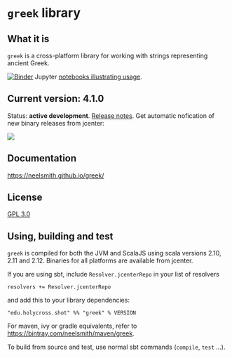 # `greek` library



## What it is

`greek` is a cross-platform library for working with strings representing ancient Greek.

[![Binder](https://mybinder.org/badge_logo.svg)](https://mybinder.org/v2/gh/neelsmith/greek-ipynb/master) Jupyter [notebooks illustrating usage](https://mybinder.org/v2/gh/neelsmith/greek-ipynb/master).

## Current version: 4.1.0

Status:  **active development**. [Release notes](releases.md). Get automatic nofication of new binary releases from jcenter:

<a href='https://bintray.com/neelsmith/maven/greek?source=watch' alt='Get automatic notifications about new "greek" versions'><img src='https://www.bintray.com/docs/images/bintray_badge_color.png'></a>

## Documentation


<https://neelsmith.github.io/greek/>





## License

[GPL 3.0](http://www.opensource.org/licenses/gpl-3.0.html)


## Using, building and test

`greek` is compiled for both the JVM and ScalaJS using scala versions 2.10, 2.11 and 2.12.  Binaries for all platforms are available from jcenter.

If you are using sbt, include `Resolver.jcenterRepo` in your list of resolvers

    resolvers += Resolver.jcenterRepo

and add this to your library dependencies:

    "edu.holycross.shot" %% "greek" % VERSION

For maven, ivy or gradle equivalents, refer to <https://bintray.com/neelsmith/maven/greek>.

To build from source and test, use normal sbt commands (`compile`, `test` ...).
